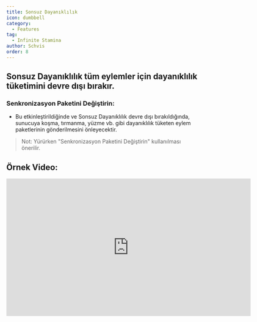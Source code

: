 ```yaml
---
title: Sonsuz Dayanıklılık
icon: dumbbell
category:
  - Features
tag:
  - Infinite Stamina
author: Schvis
order: 8
---
```


## Sonsuz Dayanıklılık tüm eylemler için dayanıklılık tüketimini devre dışı bırakır.
### Senkronizasyon Paketini Değiştirin:
- Bu etkinleştirildiğinde ve Sonsuz Dayanıklılık devre dışı bırakıldığında, sunucuya koşma, tırmanma, yüzme vb. gibi dayanıklılık tüketen eylem paketlerinin gönderilmesini önleyecektir.
> Not: Yürürken "Senkronizasyon Paketini Değiştirin" kullanılması önerilir.

## Örnek Video:

<div class="iframe-container"><iframe width="640" height="360" src="https://www.youtube.com/embed/NZhfaMOLuY0?list=PL5eI1Tb64p56g27qfYk7VuFTz4FK6YrKa" title="Korepi - Infinite Stamina" frameborder="0" allow="accelerometer; autoplay; clipboard-write; encrypted-media; gyroscope; picture-in-picture; web-share" allowfullscreen></iframe></div>
